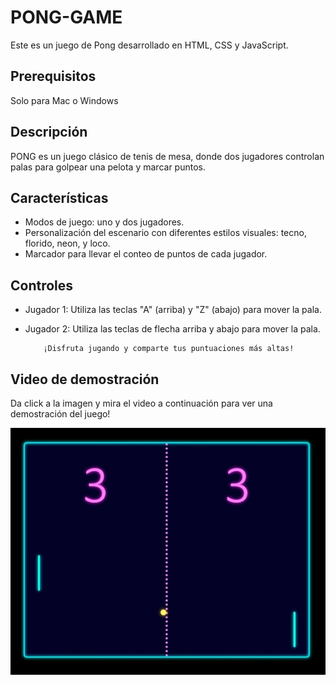 # PONG-GAME

Este es un juego de Pong desarrollado en HTML, CSS y JavaScript.


## Prerequisitos

Solo para Mac o Windows

## Descripción

PONG es un juego clásico de tenis de mesa, donde dos jugadores controlan palas para golpear una pelota y marcar puntos.

## Características

- Modos de juego: uno y dos jugadores.
- Personalización del escenario con diferentes estilos visuales: tecno, florido, neon, y loco.
- Marcador para llevar el conteo de puntos de cada jugador.

## Controles

- Jugador 1: Utiliza las teclas "A" (arriba) y "Z" (abajo) para mover la pala.
- Jugador 2: Utiliza las teclas de flecha arriba y abajo para mover la pala.

          ¡Disfruta jugando y comparte tus puntuaciones más altas!

## Video de demostración

Da click a la imagen y mira el video a continuación para ver una demostración del juego!

[![Mira el video en YouTube](escenario.jpeg)](https://www.youtube.com/shorts/xAOZBC5zVjg)
